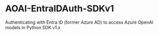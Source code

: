 # AOAI-EntraIDAuth-SDKv1
Authenticating with Entra ID (former Azure AD) to access Azure OpenAI models in Python SDK v1.x
